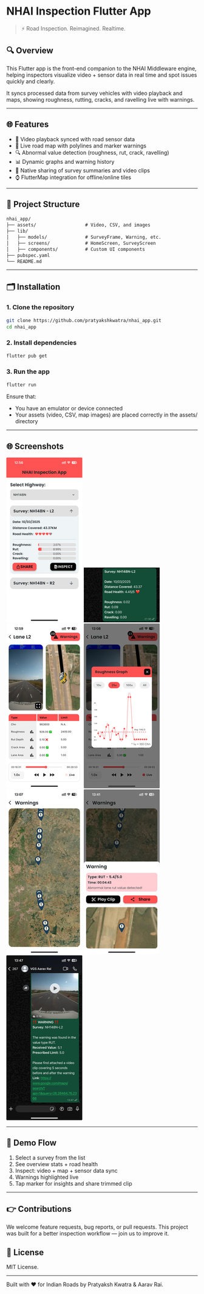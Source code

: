 # NHAI Inspection Flutter App

> ⚡ Road Inspection. Reimagined. Realtime.

## 🔍 Overview

This Flutter app is the front-end companion to the NHAI Middleware engine, helping inspectors visualize video + sensor data in real time and spot issues quickly and clearly.

It syncs processed data from survey vehicles with video playback and maps, showing roughness, rutting, cracks, and ravelling live with warnings.

---

## 🌐 Features

- 🎥 Video playback synced with road sensor data
- 📍 Live road map with polylines and marker warnings
- 🔍 Abnormal value detection (roughness, rut, crack, ravelling)
- 📊 Dynamic graphs and warning history
- 📲 Native sharing of survey summaries and video clips
- ⌚ FlutterMap integration for offline/online tiles

---

## 📁 Project Structure
```
nhai_app/
├── assets/                  # Video, CSV, and images
├── lib/
│   ├── models/              # SurveyFrame, Warning, etc.
│   ├── screens/             # HomeScreen, SurveyScreen
│   ├── components/          # Custom UI components
├── pubspec.yaml
└── README.md
```

---

## 🗂️ Installation

### 1. Clone the repository
```bash
git clone https://github.com/pratyakshkwatra/nhai_app.git
cd nhai_app
```

### 2. Install dependencies
```bash
flutter pub get
```

### 3. Run the app
```bash
flutter run
```

Ensure that:
- You have an emulator or device connected
- Your assets (video, CSV, map images) are placed correctly in the assets/ directory

---

## 🌐 Screenshots

![home](assets/screenshots/home.jpg)
![home_share_message](assets/screenshots/home_share_message.jpg)
![survey](assets/screenshots/survey.jpg)
![graph](assets/screenshots/graph.jpg)
![warnings](assets/screenshots/warnings.jpg)
![warnings_modal](assets/screenshots/warnings_modal.jpg)
![warnings_share_message](assets/screenshots/warnings_share_message.jpg)

---

## 📅 Demo Flow

1. Select a survey from the list
2. See overview stats + road health
3. Inspect: video + map + sensor data sync
4. Warnings highlighted live
5. Tap marker for insights and share trimmed clip

---

## 👉 Contributions
We welcome feature requests, bug reports, or pull requests. This project was built for a better inspection workflow — join us to improve it.

## 🌿 License
MIT License.

---

Built with ❤️ for Indian Roads by Pratyaksh Kwatra & Aarav Rai.
